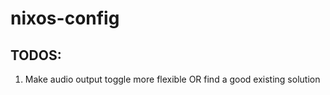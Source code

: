 # nixos-config

## TODOS:

1. Make audio output toggle more flexible OR find a good existing solution

